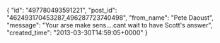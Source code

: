  {
   "id": "497780493591221",
   "post_id": "462493170453287_496287723740498",
   "from_name": "Pete Daoust",
   "message": "Your arse make sens....cant wait to have Scott's answer",
   "created_time": "2013-03-30T14:59:05+0000"
 }
